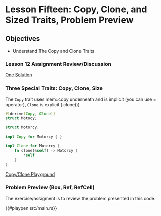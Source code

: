 # Lesson Fifteen: Copy, Clone, and Sized Traits, Problem Preview 

## Objectives 
- Understand The Copy and Clone Traits 

### Lesson 12 Assignment Review/Discussion

[One Solution](https://play.rust-lang.org/?version=stable&mode=debug&edition=2018&gist=183d5e20941f9d96071260c036c12e10)

### Three Special Traits: Copy, Clone, Size

The ```Copy``` trait uses mem::copy underneath and is implicit (you can use = operator),  ```Clone``` is explicit (.clone()) 

```rust
#[derive(Copy, Clone)]
struct Motocy;
```

```rust
struct Motorcy;

impl Copy for Motorcy { }

impl Clone for Motorcy {
    fn clone(&self) -> Motorcy {
        *self
    }
}
```

[Copy/Clone Playground](https://play.rust-lang.org/?version=stable&mode=debug&edition=2018&gist=291d8a0f3d018fd84909a45475b1af57)

<!-- 
https://stackoverflow.com/questions/30938499/why-is-the-sized-bound-necessary-in-this-trait
let x: Display = ...;
In this case, the compiler does not know which type is actually used here, it is erased, therefore it does not know the size of values of these types. The above line is not valid - you can't make a local variable without knowing its size (to allocate enough bytes on the stack), and you can't pass the value of an unsized type into a function as an argument or return it from one.

Unsized types can be used through a pointer, however, which can carry additional information - the length of available data for slices (&[u32]) or a pointer to a virtual table (Box<SomeTrait>). Because pointers always have a fixed and known size, they can be stored in local variables and be passed into or returned from functions.

Given any concrete type you can always say whether it is sized or unsized. With generics, however, a question arises - is some type parameter sized or not?

fn generic_fn<T>(x: T) -> T { ... }
If T is unsized, then such a function definition is incorrect, as you can't pass unsized values around directly. If it is sized, then all is OK.

In Rust all generic type parameters are sized by default everywhere - in functions, in structs and in traits. They have an implicit Sized bound; Sized is a trait for marking sized types:

fn generic_fn<T: Sized>(x: T) -> T { ... }
This is because in the overwhelming number of times you want your generic parameters to be sized. Sometimes, however, you'd want to opt-out of sizedness, and this can be done with ?Sized bound:

fn generic_fn<T: ?Sized>(x: &T) -> u32 { ... } -->

### Problem Preview (Box, Ref, RefCell)

The exercise/assigment is to review the problem presented in this code.  

{{#playpen src/main.rs}}



